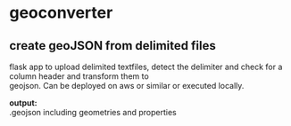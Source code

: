# geoconverter
## create geoJSON from delimited files
  
flask app to upload delimited textfiles, detect the delimiter and check for a column header and transform them to  
geojson. Can be deployed on aws or similar or executed locally.

**output:**  
.geojson including geometries and properties  
